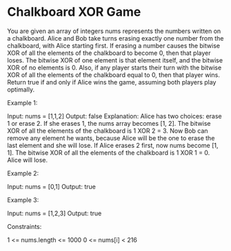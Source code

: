 # Chalkboard XOR Game

You are given an array of integers nums represents the numbers written on a chalkboard.
Alice and Bob take turns erasing exactly one number from the chalkboard, with Alice starting first. If erasing a number causes the bitwise XOR of all the elements of the chalkboard to become 0, then that player loses. The bitwise XOR of one element is that element itself, and the bitwise XOR of no elements is 0.
Also, if any player starts their turn with the bitwise XOR of all the elements of the chalkboard equal to 0, then that player wins.
Return true if and only if Alice wins the game, assuming both players play optimally.

Example 1:

Input: nums = [1,1,2]
Output: false
Explanation:
Alice has two choices: erase 1 or erase 2.
If she erases 1, the nums array becomes [1, 2]. The bitwise XOR of all the elements of the chalkboard is 1 XOR 2 = 3. Now Bob can remove any element he wants, because Alice will be the one to erase the last element and she will lose.
If Alice erases 2 first, now nums become [1, 1]. The bitwise XOR of all the elements of the chalkboard is 1 XOR 1 = 0. Alice will lose.

Example 2:

Input: nums = [0,1]
Output: true

Example 3:

Input: nums = [1,2,3]
Output: true

Constraints:

1 <= nums.length <= 1000
0 <= nums[i] < 216
